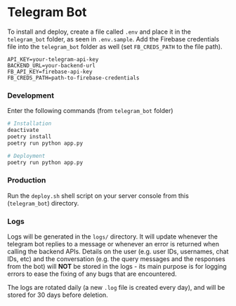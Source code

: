 # Telegram Bot

To install and deploy, create a file called `.env` and place it in the `telegram_bot` folder, as seen in `.env.sample`. Add the Firebase credentials file into the `telegram_bot` folder as well (set `FB_CREDS_PATH` to the file path).

```env
API_KEY=your-telegram-api-key
BACKEND_URL=your-backend-url
FB_API_KEY=firebase-api-key
FB_CREDS_PATH=path-to-firebase-credentials
```

### Development

Enter the following commands (from `telegram_bot` folder)

```bash
# Installation
deactivate
poetry install
poetry run python app.py

# Deployment
poetry run python app.py
```

### Production

Run the `deploy.sh` shell script on your server console from this (`telegram_bot`) directory.

### Logs

Logs will be generated in the `logs/` directory. It will update whenever the telegram bot replies to a message or whenever an error is returned when calling the backend APIs. Details on the user (e.g. user IDs, usernames, chat IDs, etc) and the conversation (e.g. the query messages and the responses from the bot) will **NOT** be stored in the logs - its main purpose is for logging errors to ease the fixing of any bugs that are encountered.

The logs are rotated daily (a new `.log` file is created every day), and will be stored for 30 days before deletion.
